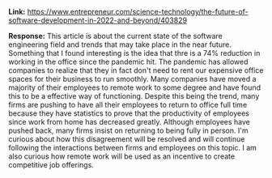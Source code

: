 **Link:** https://www.entrepreneur.com/science-technology/the-future-of-software-development-in-2022-and-beyond/403829

**Response:**
This article is about the current state of the software engineering field and trends that may take place in the near future. Something that I found interesting is the idea that thre is a 74% reduction in working in the office since the pandemic hit. The pandemic has allowed companies to realize that they in fact don't need to rent our expensive office spaces for their business to run smoothly. Many companies have moved a majority of their employees to remote work to some degree and have found this to be a effective way of functioning. Despite this being the trend, many firms are pushing to have all their employees to return to office full time because they have statistics to prove that the productivity of employees since work from home has decreased greatly. Although employees have pushed back, many firms insist on returning to being fully in person. I'm curious about how this disagreement will be resolved and will continue following the interactions between firms and employees on this topic. I am also curious how remote work will be used as an incentive to create competitive job offerings.
